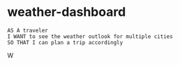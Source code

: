 # weather-dashboard
```
AS A traveler
I WANT to see the weather outlook for multiple cities
SO THAT I can plan a trip accordingly
```

W